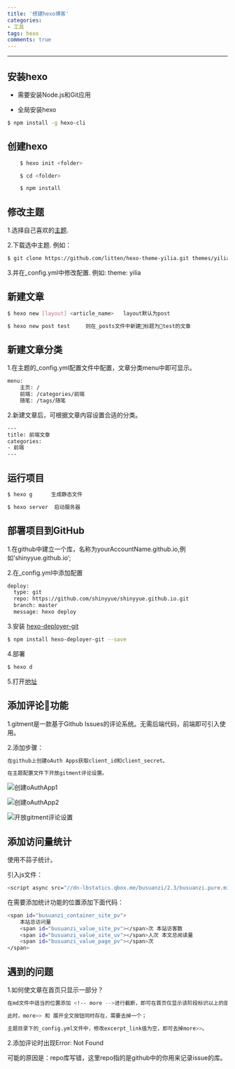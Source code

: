 ```yaml
---
title: '搭建hexo博客'
categories: 
- 工具
tags: hexo
comments: true
---
```


-----------

## 安装hexo

* 需要安装Node.js和Git应用

* 全局安装hexo

``` bash 
$ npm install -g hexo-cli
```

<!-- more -->

## 创建hexo

``` bash 
    $ hexo init <folder>

    $ cd <folder>

    $ npm install
```

## 修改主题

1.选择自己喜欢的[主题](https://hexo.io/themes/).

2.下载选中主题. 例如：

``` bash
$ git clone https://github.com/litten/hexo-theme-yilia.git themes/yilia
```

3.并在_config.yml中修改配置.  例如: theme: yilia

## 新建文章

``` bash
$ hexo new [layout] <article_name>   layout默认为post

$ hexo new post test     则在_posts文件中新建标题为test的文章
```

## 新建文章分类

1.在主题的_config.yml配置文件中配置，文章分类menu中即可显示。

``` bash
menu:
    主页: /
    前端: /categories/前端
    随笔: /tags/随笔
```

2.新建文章后，可根据文章内容设置合适的分类。

``` bash
---
title: 前端文章
categories: 
- 前端
---
```

## 运行项目

```bash 
$ hexo g      生成静态文件

$ hexo server  启动服务器
```

## 部署项目到GitHub

1.在github中建立一个库，名称为yourAccountName.github.io,例如’shinyyue.github.io‘;

2.在_config.yml中添加配置
``` bash
deploy:
  type: git
  repo: https://github.com/shinyyue/shinyyue.github.io.git
  branch: master
  message: hexo deploy
```

3.安装 [hexo-deployer-git](https://github.com/hexojs/hexo-deployer-git)

```bash
$ npm install hexo-deployer-git --save     
```

4.部署

```bash
$ hexo d   
```

5.打开[地址](https://shinyyue.github.io/)

## 添加评论功能

1.gitment是一款基于Github Issues的评论系统。无需后端代码，前端即可引入使用。

2.添加步骤：

```bash
在github上创建oAuth Apps获取client_id和client_secret。

在主题配置文件下开放gitment评论设置。
```

![创建oAuthApp1](/images/create-oAuthApp.jpeg)

![创建oAuthApp2](/images/create-oAuth-info.jpeg)

![开放gitment评论设置](/images/gitment.jpeg)

## 添加访问量统计

使用不蒜子统计。

引入js文件：
```bash
<script async src="//dn-lbstatics.qbox.me/busuanzi/2.3/busuanzi.pure.mini.js"></script>
```

在需要添加统计功能的位置添加下面代码：
```bash
<span id="busuanzi_container_site_pv">
    本站总访问量
    <span id="busuanzi_value_site_pv"></span>次 本站访客数
    <span id="busuanzi_value_site_uv"></span>人次 本文总阅读量
    <span id="busuanzi_value_page_pv"></span>次
</span>
```


## 遇到的问题

1.如何使文章在首页只显示一部分？

``` bash
在md文件中适当的位置添加 <!-- more -->进行截断，即可在首页仅显示该阶段标识以上的部分；

此时，more>> 和 展开全文按钮同时存在，需要去掉一个；

主题目录下的_config.yml文件中，修改excerpt_link值为空，即可去掉more>>。

```

2.添加评论时出现Error: Not Found

可能的原因是：repo库写错，这里repo指的是github中的你用来记录issue的库。